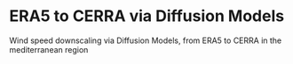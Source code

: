 # ERA5 to CERRA via Diffusion Models
Wind speed downscaling via Diffusion Models, from ERA5 to CERRA in the mediterranean region  
